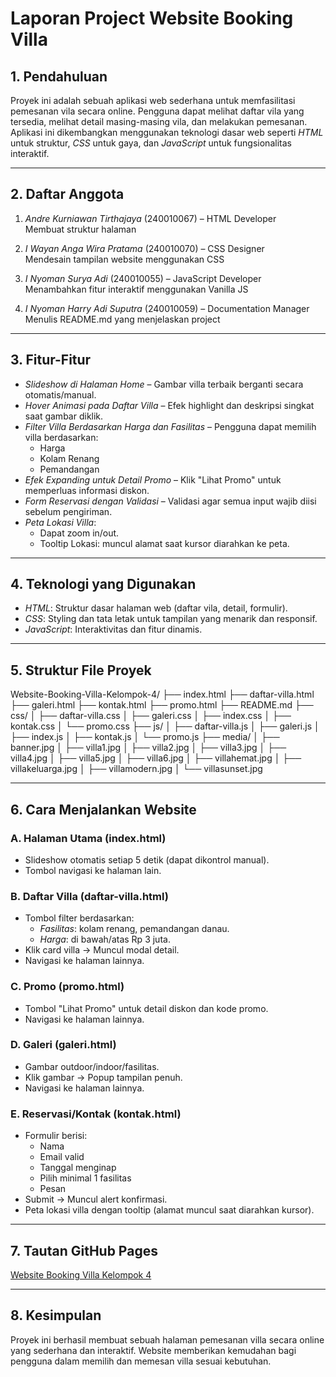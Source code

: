 # Laporan Project Website Booking Villa

## 1. Pendahuluan
Proyek ini adalah sebuah aplikasi web sederhana untuk memfasilitasi pemesanan vila secara online. Pengguna dapat melihat daftar vila yang tersedia, melihat detail masing-masing vila, dan melakukan pemesanan. Aplikasi ini dikembangkan menggunakan teknologi dasar web seperti *HTML* untuk struktur, *CSS* untuk gaya, dan *JavaScript* untuk fungsionalitas interaktif.

---

## 2. Daftar Anggota
1. *Andre Kurniawan Tirthajaya* (240010067) – HTML Developer  
   Membuat struktur halaman

2. *I Wayan Anga Wira Pratama* (240010070) – CSS Designer  
   Mendesain tampilan website menggunakan CSS

3. *I Nyoman Surya Adi* (240010055) – JavaScript Developer  
   Menambahkan fitur interaktif menggunakan Vanilla JS

4. *I Nyoman Harry Adi Suputra* (240010059) – Documentation Manager  
   Menulis README.md yang menjelaskan project

---

## 3. Fitur-Fitur
- *Slideshow di Halaman Home* – Gambar villa terbaik berganti secara otomatis/manual.
- *Hover Animasi pada Daftar Villa* – Efek highlight dan deskripsi singkat saat gambar diklik.
- *Filter Villa Berdasarkan Harga dan Fasilitas* – Pengguna dapat memilih villa berdasarkan:
  - Harga
  - Kolam Renang
  - Pemandangan
- *Efek Expanding untuk Detail Promo* – Klik "Lihat Promo" untuk memperluas informasi diskon.
- *Form Reservasi dengan Validasi* – Validasi agar semua input wajib diisi sebelum pengiriman.
- *Peta Lokasi Villa*:
  - Dapat zoom in/out.
  - Tooltip Lokasi: muncul alamat saat kursor diarahkan ke peta.

---

## 4. Teknologi yang Digunakan
- *HTML*: Struktur dasar halaman web (daftar vila, detail, formulir).
- *CSS*: Styling dan tata letak untuk tampilan yang menarik dan responsif.
- *JavaScript*: Interaktivitas dan fitur dinamis.

---

## 5. Struktur File Proyek
Website-Booking-Villa-Kelompok-4/
├── index.html
├── daftar-villa.html
├── galeri.html
├── kontak.html
├── promo.html
├── README.md
├── css/
│ ├── daftar-villa.css
│ ├── galeri.css
│ ├── index.css
│ ├── kontak.css
│ └── promo.css
├── js/
│ ├── daftar-villa.js
│ ├── galeri.js
│ ├── index.js
│ ├── kontak.js
│ └── promo.js
├── media/
│ ├── banner.jpg
│ ├── villa1.jpg
│ ├── villa2.jpg
│ ├── villa3.jpg
│ ├── villa4.jpg
│ ├── villa5.jpg
│ ├── villa6.jpg
│ ├── villahemat.jpg
│ ├── villakeluarga.jpg
│ ├── villamodern.jpg
│ └── villasunset.jpg


---

## 6. Cara Menjalankan Website

### A. Halaman Utama (index.html)
- Slideshow otomatis setiap 5 detik (dapat dikontrol manual).
- Tombol navigasi ke halaman lain.

### B. Daftar Villa (daftar-villa.html)
- Tombol filter berdasarkan:
  - *Fasilitas*: kolam renang, pemandangan danau.
  - *Harga*: di bawah/atas Rp 3 juta.
- Klik card villa → Muncul modal detail.
- Navigasi ke halaman lainnya.

### C. Promo (promo.html)
- Tombol "Lihat Promo" untuk detail diskon dan kode promo.
- Navigasi ke halaman lainnya.

### D. Galeri (galeri.html)
- Gambar outdoor/indoor/fasilitas.
- Klik gambar → Popup tampilan penuh.
- Navigasi ke halaman lainnya.

### E. Reservasi/Kontak (kontak.html)
- Formulir berisi:
  - Nama
  - Email valid
  - Tanggal menginap
  - Pilih minimal 1 fasilitas
  - Pesan
- Submit → Muncul alert konfirmasi.
- Peta lokasi villa dengan tooltip (alamat muncul saat diarahkan kursor).

---

## 7. Tautan GitHub Pages
[Website Booking Villa Kelompok 4](https://andretirthajaya.github.io/Website-Booking-Villa-kelompok-4/)

---

## 8. Kesimpulan
Proyek ini berhasil membuat sebuah halaman pemesanan villa secara online yang sederhana dan interaktif. Website memberikan kemudahan bagi pengguna dalam memilih dan memesan villa sesuai kebutuhan.






